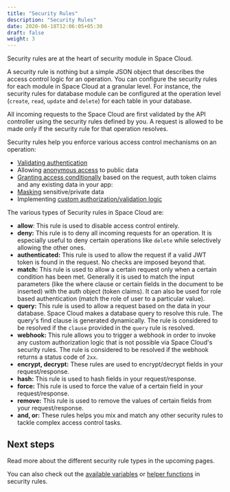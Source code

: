 ```yaml
---
title: "Security Rules"
description: "Security Rules"
date: 2020-06-18T12:06:05+05:30
draft: false
weight: 3
---
```


Security rules are at the heart of security module in Space Cloud.

A security rule is nothing but a simple JSON object that describes the access control logic for an operation. You can configure the security rules for each module in Space Cloud at a granular level. For instance, the security rules for database module can be configured at the operation level (`create`, `read`, `update` and `delete`) for each table in your database.

All incoming requests to the Space Cloud are first validated by the API controller using the security rules defined by you. A request is allowed to be made only if the security rule for that operation resolves.

Security rules help you enforce various access control mechanisms on an operation:

- [Validating authentication](/security/security-rules/authenticated-access)
- Allowing [anonymous access](/security/security-rules/anonymous-access) to public data
- [Granting access conditionally](/security/security-rules/conditional-access) based on the request, auth token claims and any existing data in your app:
- [Masking](/security/security-rules/masking-data) sensitive/private data     
- Implementing [custom authorization/validation logic](/security/security-rules/custom-authorization-logic)

The various types of Security rules in Space Cloud are:

- **allow**: This rule is used to disable access control entirely. 
- **deny:** This rule is to deny all incoming requests for an operation. It is especially useful to deny certain operations like `delete` while selectively allowing the other ones.
- **authenticated:** This rule is used to allow the request if a valid JWT token is found in the request. No checks are imposed beyond that.
- **match:** This rule is used to allow a certain request only when a certain condition has been met. Generally it is used to match the input parameters (like the where clause or certain fields in the document to be inserted) with the auth object (token claims). It can also be used for role based authentication (match the role of user to a particular value).
- **query:** This rule is used to allow a request based on the data in your database. Space Cloud makes a database query to resolve this rule. The query's find clause is generated dynamically. The rule is considered to be resolved if the `clause` provided in the `query` rule is resolved.
- **webhook:** This rule allows you to trigger a webhook in order to invoke any custom authorization logic that is not possible via Space Cloud's security rules. The rule is considered to be resolved if the webhook returns a status code of `2xx`.
- **encrypt, decrypt:** These rules are used to encrypt/decrypt fields in your request/response.
- **hash:** This rule is used to hash fields in your request/response.
- **force:** This rule is used to force the value of a certain field in your request/response.
- **remove:** This rule is used to remove the values of certain fields from your request/response.
- **and, or:** These rules helps you mix and match any other security rules to tackle complex access control tasks.

## Next steps

Read more about the different security rule types in the upcoming pages.

You can also check out the [available variables](/security/security-rules/available-variables) or [helper functions](/security/security-rules/helper-functions) in security rules.  